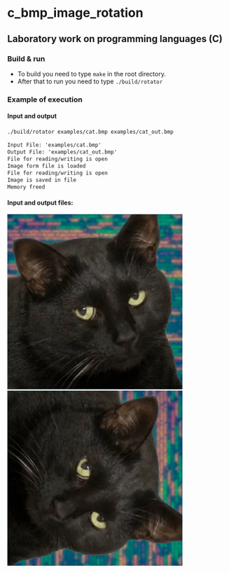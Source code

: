 # c_bmp_image_rotation
## Laboratory work on programming languages (C)
### Build & run
- To build you need to type `make` in the root directory.
- After that to run you need to type `./build/rotator`

### Example of execution
#### Input and output
```
./build/rotator examples/cat.bmp examples/cat_out.bmp 
```
```
Input File: 'examples/cat.bmp' 
Output File: 'examples/cat_out.bmp'
File for reading/writing is open
Image form file is loaded
File for reading/writing is open
Image is saved in file
Memory freed
```
#### Input and output files:
![cat](examples/cat.bmp) ![cat](examples/cat_out.bmp)
